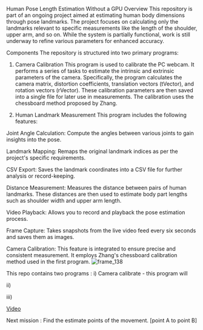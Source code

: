 Human Pose Length Estimation Without a GPU
Overview
This repository is part of an ongoing project aimed at estimating human body dimensions through pose landmarks. The project focuses on calculating only the landmarks relevant to specific measurements like the length of the shoulder, upper arm, and so on. While the system is partially functional, work is still underway to refine various parameters for enhanced accuracy.

Components
The repository is structured into two primary programs:

1. Camera Calibration
This program is used to calibrate the PC webcam. It performs a series of tasks to estimate the intrinsic and extrinsic parameters of the camera. Specifically, the program calculates the camera matrix, distortion coefficients, translation vectors (tVector), and rotation vectors (rVector). These calibration parameters are then saved into a single file for later use in measurements. The calibration uses the chessboard method proposed by Zhang.

2. Human Landmark Measurement
This program includes the following features:

Joint Angle Calculation: Compute the angles between various joints to gain insights into the pose.

Landmark Mapping: Remaps the original landmark indices as per the project's specific requirements.

CSV Export: Saves the landmark coordinates into a CSV file for further analysis or record-keeping.

Distance Measurement: Measures the distance between pairs of human landmarks. These distances are then used to estimate body part lengths such as shoulder width and upper arm length.

Video Playback: Allows you to record and playback the pose estimation process.

Frame Capture: Takes snapshots from the live video feed every six seconds and saves them as images.

Camera Calibration: This feature is integrated to ensure precise and consistent measurement. It employs Zhang's chessboard calibration method used in the first program.
![frame_138](https://github.com/bring-nirachornkul/Human-Landmark-Measurement/assets/89494368/8ac0899c-28ab-4246-8712-f021bacbd4c5)

This repo contains two programs :
i) Camera calibrate - this program will 

ii) 

iii) 

[Video](https://youtu.be/YNoQ9oRRBbg)


Next mission : Find the estimate points of the movement. [point A to point B]

